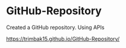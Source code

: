# GitHub-Repository
Created a GitHub repository. Using APIs


https://trimbak15.github.io/GitHub-Repository/

